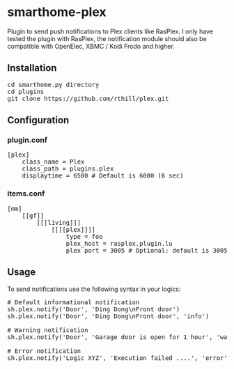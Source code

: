# smarthome-plex
Plugin to send push notifications to Plex clients like RasPlex.
I only have tested the plugin with RasPlex, the notification module should also be compatible with OpenElec, XBMC / Kodi Frodo and higher.

## Installation
<pre>
cd smarthome.py directory
cd plugins
git clone https://github.com/rthill/plex.git
</pre>

## Configuration
### plugin.conf
<pre>
[plex]
    class_name = Plex
    class_path = plugins.plex
    displaytime = 6500 # Default is 6000 (6 sec)
</pre>

### items.conf
<pre>
[mm]
    [[gf]]
        [[[living]]]
            [[[[plex]]]]
                type = foo
                plex_host = rasplex.plugin.lu
                plex_port = 3005 # Optional: default is 3005
</pre>

## Usage

To send notifications use the following syntax in your logics:

<pre>
# Default informational notification
sh.plex.notify('Door', 'Ding Dong\nFront door')
sh.plex.notify('Door', 'Ding Dong\nFront door', 'info')

# Warning notification
sh.plex.notify('Door', 'Garage door is open for 1 hour', 'warning')

# Error notification
sh.plex.notify('Logic XYZ', 'Execution failed ....', 'error')
</pre>
